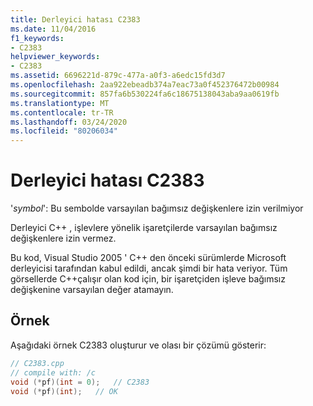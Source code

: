 ```yaml
---
title: Derleyici hatası C2383
ms.date: 11/04/2016
f1_keywords:
- C2383
helpviewer_keywords:
- C2383
ms.assetid: 6696221d-879c-477a-a0f3-a6edc15fd3d7
ms.openlocfilehash: 2aa922ebeadb374a7eac73a0f452376472b00984
ms.sourcegitcommit: 857fa6b530224fa6c18675138043aba9aa0619fb
ms.translationtype: MT
ms.contentlocale: tr-TR
ms.lasthandoff: 03/24/2020
ms.locfileid: "80206034"
---
```

# <a name="compiler-error-c2383"></a>Derleyici hatası C2383

'*symbol*': Bu sembolde varsayılan bağımsız değişkenlere izin verilmiyor

Derleyici C++ , işlevlere yönelik işaretçilerde varsayılan bağımsız değişkenlere izin vermez.

Bu kod, Visual Studio 2005 ' C++ den önceki sürümlerde Microsoft derleyicisi tarafından kabul edildi, ancak şimdi bir hata veriyor. Tüm görsellerde C++çalışır olan kod için, bir işaretçiden işleve bağımsız değişkenine varsayılan değer atamayın.

## <a name="example"></a>Örnek

Aşağıdaki örnek C2383 oluşturur ve olası bir çözümü gösterir:

```cpp
// C2383.cpp
// compile with: /c
void (*pf)(int = 0);   // C2383
void (*pf)(int);   // OK
```
